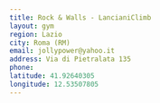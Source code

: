 ```yaml
---
title: Rock & Walls - LancianiClimb
layout: gym
region: Lazio
city: Roma (RM)
email: jollypower@yahoo.it
address: Via di Pietralata 135
phone: 
latitude: 41.92640305
longitude: 12.53507805
---
```



